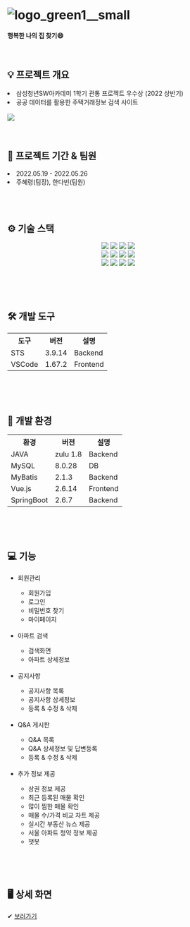# ![logo_green1__small](https://user-images.githubusercontent.com/106719517/171558010-6847fe94-9d3e-4a70-9cd4-5d96e7824ec8.jpeg)

<b>행복한 나의 집 찾기😄</b><br/><br/><br/>

<h2>💡 프로젝트 개요</h2>
<li>삼성청년SW아카데미 1학기 관통 프로젝트 우수상 (2022 상반기)</li>
<li>공공 데이터를 활용한 주택거래정보 검색 사이트</li><br>
<img src="https://user-images.githubusercontent.com/106719517/171560835-a36100fb-1e09-4a01-a143-08a2202f5fb6.PNG" />
<br/><br/><br/>

<h2>📆 프로젝트 기간 & 팀원</h2>
<li>2022.05.19 - 2022.05.26</li>
<li>주혜령(팀장), 한다빈(팀원)</li>
<br/><br/><br/>

<h2>⚙ 기술 스택</h2>
<p align="center">
  <img src="https://img.shields.io/badge/API-Kakao%20Map-yellow" />
  <img src="https://img.shields.io/badge/API-Naver%20News-brightgreen" />
  <img src="https://img.shields.io/badge/API-DATA.GO.KR-blue" />
  <img src="https://img.shields.io/badge/Library-Bootstrap-%237952B3?logo=bootstrap" /><br/>
  <img src="https://img.shields.io/badge/Library-Bootstrap--Vue-purple?logo=vuetify&logoColor=purple" />
  <img src="https://img.shields.io/badge/Language-Java-red?logo=Java" />
  <img src="https://img.shields.io/badge/Database-MySQL-%234479A1?logo=MySQL" />
  <img src="https://img.shields.io/badge/Framework-Vue-%234FC08D?logo=Vue.js" /><br/>
  <img src="https://img.shields.io/badge/Framework-MyBatis-lightgrey" />
  <img src="https://img.shields.io/badge/Framework-SpringFramework-%236DB33F?logo=Spring" />
  <img src="https://img.shields.io/badge/Framework-SpringBoot-%236DB33F?logo=Spring Boot" />
  <img src="https://img.shields.io/badge/Framework-SpringSecurity-%236DB33F?logo=Spring Security" />
</p>
<br/><br/><br/>

<h2>🛠 개발 도구</h2>
<table>
  <tr>
    <th>도구</th>
    <th>버전</th>
    <th>설명</th>
  </tr>
  <tr>
    <td>STS</td>
    <td>3.9.14</td>
    <td>Backend</td>
  </tr>
  <tr>
    <td>VSCode</td>
    <td>1.67.2</td>
    <td>Frontend</td>
  </tr>
</table>
<br/><br/><br/>

<h2>🔧 개발 환경</h2>
<table>
  <tr>
    <th>환경</th>
    <th>버전</th>
    <th>설명</th>
  </tr>
  <tr>
    <td>JAVA</td>
    <td>zulu 1.8</td>
    <td>Backend</td>
  </tr>
  <tr>
    <td>MySQL</td>
    <td>8.0.28</td>
    <td>DB</td>
  </tr>
  <tr>
    <td>MyBatis</td>
    <td>2.1.3</td>
    <td>Backend</td>
  </tr>
  <tr>
    <td>Vue.js</td>
    <td>2.6.14</td>
    <td>Frontend</td>
  </tr>
  <tr>
    <td>SpringBoot</td>
    <td>2.6.7</td>
    <td>Backend</td>
  </tr>
</table>
<br/><br/><br/>

<h2>💻 기능</h2>
<ul>
  <li>회원관리</li>
  <ul>
    <li>회원가입</li>
    <li>로그인</li>
    <li>비밀번호 찾기</li>
    <li>마이페이지</li>
  </ul><br/>
  <li>아파트 검색</li>
  <ul>
    <li>검색화면</li>
    <li>아파트 상세정보</li>
  </ul><br/>
  <li>공지사항</li>
  <ul>
    <li>공지사항 목록</li>
    <li>공지사항 상세정보</li>
    <li>등록 & 수정 & 삭제</li>
  </ul><br/>
  <li>Q&A 게시판</li>
  <ul>
    <li>Q&A 목록</li>
    <li>Q&A 상세정보 및 답변등록</li>
    <li>등록 & 수정 & 삭제</li>
  </ul><br/>
  <li>추가 정보 제공</li>
  <ul>
    <li>상권 정보 제공</li>
    <li>최근 등록된 매물 확인</li>
    <li>많이 찜한 매물 확인</li>
    <li>매물 수/가격 비교 차트 제공</li>
    <li>실시간 부동산 뉴스 제공</li>
    <li>서울 아파트 청약 정보 제공</li>
    <li>챗봇</li>
  </ul>
</ul>
<br/><br/><br/>

<h2>🖥 상세 화면</h2>
✔ <a href="https://github.com/HyeryungJoo/HappyHouse/blob/main/happyhouse_papers/detail.md">보러가기</a>
